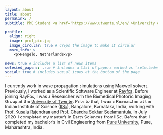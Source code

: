 ```yaml
---
layout: about
title: about
permalink: /
subtitle: PhD Student <a href='https://www.utwente.nl/en/'>University of Twente</a>

profile:
  align: right
  image: prof_pic.jpg
  image_circular: true # crops the image to make it circular
  more_info: >
    <p>Hengelo, Netherlands</p>

news: true # includes a list of news items
selected_papers: true # includes a list of papers marked as "selected={true}"
social: true # includes social icons at the bottom of the page
---
```


I currently work in wave propagation simulations using Maxwell solvers. Previously, I worked as a Scientific Software Engineer at [Rayfos](https://www.rayfos.com/). Before joining RayFos, I was a Researcher with the Biomedical Photonic Imaging Group at the [University of Twente](https://www.utwente.nl/en/). Prior to that, I was a Researcher at the Indian Institute of Science ([IISc](https://iisc.ac.in/)), Bangalore, Karnataka, India, working with [Prof. Kusala Rajendran](https://scholar.google.co.in/citations?user=MA7H8t8AAAAJ&hl=en) and [Prof. Chandra Sekhar Seelamantula](https://sites.google.com/site/chandrasekharseelamantula/). In July 2020, I completed my master’s in Earth Sciences from IISc. Before that, I completed my bachelor’s in Civil Engineering from [Pune University](http://www.unipune.ac.in/), Pune, Maharashtra, India.

<!-- Write your biography here. Tell the world about yourself. Link to your favorite [subreddit](http://reddit.com). You can put a picture in, too. The code is already in, just name your picture `prof_pic.jpg` and put it in the `img/` folder.

Put your address / P.O. box / other info right below your picture. You can also disable any of these elements by editing `profile` property of the YAML header of your `_pages/about.md`. Edit `_bibliography/papers.bib` and Jekyll will render your [publications page](/al-folio/publications/) automatically.

Link to your social media connections, too. This theme is set up to use [Font Awesome icons](https://fontawesome.com/) and [Academicons](https://jpswalsh.github.io/academicons/), like the ones below. Add your Facebook, Twitter, LinkedIn, Google Scholar, or just disable all of them. -->
